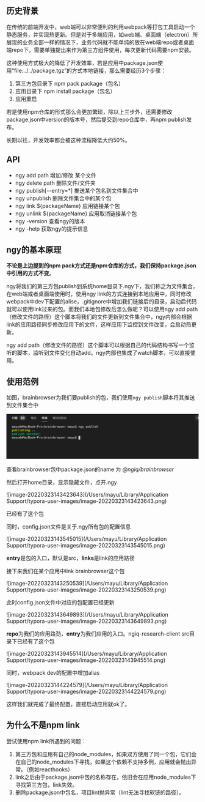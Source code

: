 ## 历史背景

在传统的前端开发中，web端可以非常便利的利用webpack等打包工具启动一个静态服务，并实现热更新。但是对于多端应用，如web端、桌面端（electron）所展现的业务全部一样的情况下，业务代码就不能单纯的放在web端repo或者桌面端repo下，需要单独提出来作为第三方组件使用，每次更新代码需要npm安装。

这种使用方式极大的降低了开发效率，若是应用中package.json使用“file:../../package.tgz”的方式本地链接，那么需要经历3个步骤：

1. 第三方包目录下 npm pack package（包名）
2. 应用目录下 npm install package（包名）
3. 应用重启

若是使用npm仓库的形式那么会更加繁琐，除以上三步外，还需要修改package.json中version的版本号，然后提交到repo仓库中，再npm publish发布。

长期以往，开发效率都会被这种流程降低大约50%。

## API

- ngy  add  path   增加/修改 某个文件
- ngy  delete  path   删除文件/文件夹
- ngy publish[--entry=*]   推送某个包名到文件集合中
- ngy unpublish  删除文件集合中的某个包
- ngy  link ${packageName}   应用链接某个包
- ngy  unlink  ${packageName}  应用取消链接某个包
- ngy -version  查看ngy的版本
- ngy -help  获取ngy的提示信息

## ngy的基本原理 

**不论是上边提到的npm pack方式还是npm仓库的方式，我们保持package.json中引用的方式不变**。

ngy将我们的第三方包publish到系统home目录下.ngy下，我们称之为文件集合，在web端或者桌面端使用时，使用ngy link的方式连接到本地应用中，同时修改webpack中dev下配置的alise，.gitignore中增加我们链接后的目录，启动后代码就可以使用link过来的包。而我们本地包修改后怎么做呢？可以使用ngy add path（修改文件的路径）这个脚本将我们的文件更新到文件集合中，ngy内部会根据link的应用路径同步修改应用下的文件，这样应用下监控到文件改变，会启动热更新。

ngy add path（修改文件的路径）这个脚本可以根据自己的代码结构书写一个监听的脚本，监听到文件变化自动add。ngy内部也集成了watch脚本，可以直接使用。

## 使用范例

如图，brainbrowser为我们要publish的包，我们使用`ngy publish`脚本将其推送到文件集合中

![image-20220323142332589](/README/image-20220323142332589.png)

查看brainbrowser包中package.json的name 为 *@ngiq/brainbrowser*

然后打开home目录，显示隐藏文件，点开.ngy

![image-20220323143423643](/Users/mayu/Library/Application Support/typora-user-images/image-20220323143423643.png)

已经有了这个包

同时，config.json文件是关于.ngy所有包的配置信息

![image-20220323143545015](/Users/mayu/Library/Application Support/typora-user-images/image-20220323143545015.png)

**entry**是包的入口，默认是src，**links**是link的应用路径

接下来我们在某个应用中link brainbrowser这个包

![image-20220323143250539](/Users/mayu/Library/Application Support/typora-user-images/image-20220323143250539.png)

此时config.json文件中对应的包配置已经更新

![image-20220323143649893](/Users/mayu/Library/Application Support/typora-user-images/image-20220323143649893.png)

**repo**为我们的应用路劲，**entry**为我们应用的入口。ngiq-research-client src目录下已经有了这个包

![image-20220323143945514](/Users/mayu/Library/Application Support/typora-user-images/image-20220323143945514.png)

同时，webpack dev的配置中增加alias

![image-20220323144224579](/Users/mayu/Library/Application Support/typora-user-images/image-20220323144224579.png)

这样我们就完成了最终配置，直接启动应用就ok了。

## 为什么不是npm link

尝试使用npm link所遇到的问题：

1. 第三方包和应用有自己的node_modules，如果双方使用了同一个包，它们会在自己的node_modules下寻找，如果这个依赖不支持多例，应用就会抛出异常。（例如reacthooks）
2. link之后由于package.json中包的名称存在，依旧会在应用node_modules下寻找第三方包，link失效。
3. 删除package.json中包名，项目lint抛异常（lint无法寻找软链的路径）。